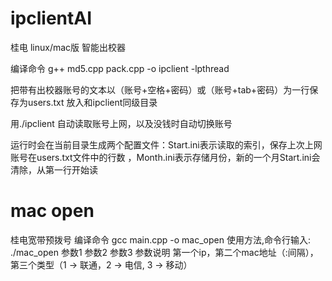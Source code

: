 # ipclientAI
桂电 linux/mac版 智能出校器

编译命令 g++ md5.cpp pack.cpp -o ipclient -lpthread

把带有出校器账号的文本以（账号+空格+密码）或（账号+tab+密码）为一行保存为users.txt 放入和ipclient同级目录

用./ipclient 自动读取账号上网，以及没钱时自动切换账号

运行时会在当前目录生成两个配置文件：Start.ini表示读取的索引，保存上次上网账号在users.txt文件中的行数
，Month.ini表示存储月份，新的一个月Start.ini会清除，从第一行开始读

# mac open
桂电宽带预拨号
编译命令 gcc main.cpp -o mac_open
使用方法,命令行输入: ./mac_open 参数1 参数2 参数3 
参数说明 第一个ip，第二个mac地址（:间隔），第三个类型（1 -> 联通，2 -> 电信, 3 -> 移动）
